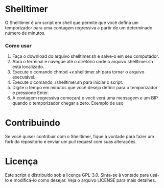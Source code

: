 # Shelltimer
O Shelltimer é um script em shell que permite que você defina um temporizador para uma contagem regressiva a partir de um determinado número de minutos.

### Como usar
1. Faça o download do arquivo shelltimer.sh e salve-o em seu computador.
2. Abra o terminal e navegue até o diretório onde o arquivo shelltimer.sh está localizado.
3. Execute o comando chmod +x shelltimer.sh para tornar o arquivo executável.
4. Execute o comando ./shelltimer.sh para iniciar o script.
5. Digite o tempo em minutos que você deseja definir para o temporizador e pressione Enter.
6. A contagem regressiva começará e você verá uma mensagem e um BIP quando o temporizador chegar a zero.
Exemplo de uso

# Contribuindo
Se você quiser contribuir com o Shelltimer, fique à vontade para fazer um fork do repositório e enviar um pull request com suas alterações.

# Licença
Este script é distribuído sob a licença GPL-3.0. Sinta-se à vontade para usá-lo e modificá-lo como desejar. Veja o arquivo LICENSE para mais detalhes.
